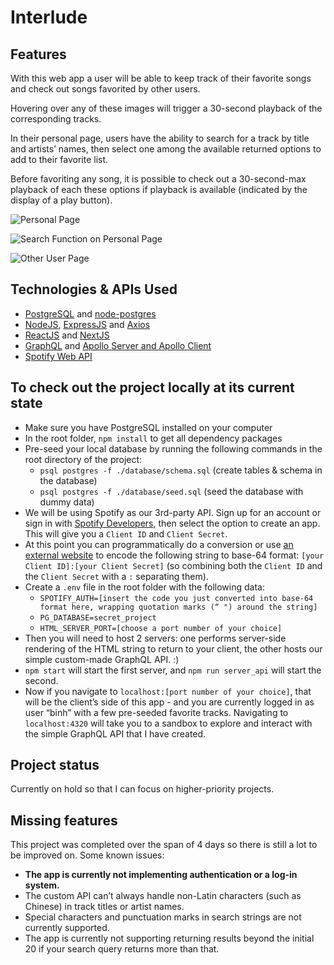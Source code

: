 # Interlude
## Features
With this web app a user will be able to keep track of their favorite songs and check out songs favorited by other users.

Hovering over any of these images will trigger a 30-second playback of the corresponding tracks.

In their personal page, users have the ability to search for a track by title and artists’ names, then select one among the available returned options to add to their favorite list.

Before favoriting any song, it is possible to check out a 30-second-max playback of each these options if playback is available (indicated by the display of a play button).

![Personal Page](https://i.imgur.com/cHSrMHj.png)

![Search Function on Personal Page](https://i.imgur.com/sRuSDc7.png)

![Other User Page](https://i.imgur.com/ZoHIxUM.png)

## Technologies & APIs Used
- [PostgreSQL](https://www.postgresql.org/) and [node-postgres](https://node-postgres.com/)
- [NodeJS](https://nodejs.dev/), [ExpressJS](https://expressjs.com/) and [Axios](https://axios-http.com/)
- [ReactJS](https://reactjs.org/) and [NextJS](https://nextjs.org/)
- [GraphQL](https://graphql.org/) and [Apollo Server and Apollo Client](https://www.apollographql.com/)
- [Spotify Web API](https://developer.spotify.com/documentation/web-api/)

## To check out the project locally at its current state
- Make sure you have PostgreSQL installed on your computer
- In the root folder, `npm install` to get all dependency packages
- Pre-seed your local database by running the following commands in the root directory of the project:
  - `psql postgres -f ./database/schema.sql` (create tables & schema in the database)
  - `psql postgres -f ./database/seed.sql` (seed the database with dummy data)
- We will be using Spotify as our 3rd-party API. Sign up for an account or sign in with [Spotify Developers](https://developer.spotify.com/dashboard/login), then select the option to create an app. This will give you a `Client ID` and `Client Secret`.
- At this point you can programmatically do a conversion or use [an external website](https://www.base64encode.org/) to encode the following string to base-64 format: `[your Client ID]:[your Client Secret]` (so combining both the `Client ID` and the `Client Secret` with a `:` separating them).
- Create a `.env` file in the root folder with the following data:
  - `SPOTIFY_AUTH=[insert the code you just converted into base-64 format here, wrapping quotation marks (“ ") around the string]`
  - `PG_DATABASE=secret_project`
  - `HTML_SERVER_PORT=[choose a port number of your choice]`
- Then you will need to host 2 servers: one performs server-side rendering of the HTML string to return to your client, the other hosts our simple custom-made GraphQL API. :)
- `npm start` will start the first server, and `npm run server_api` will start the second.
- Now if you navigate to `localhost:[port number of your choice]`, that will be the client’s side of this app - and you are currently logged in as user “binh” with a few pre-seeded favorite tracks. Navigating to `localhost:4320` will take you to a sandbox to explore and interact with the simple GraphQL API that I have created.


## Project status
Currently on hold so that I can focus on higher-priority projects.


## Missing features
This project was completed over the span of 4 days so there is still a lot to be improved on. Some known issues:
- **The app is currently not implementing authentication or a log-in system.**
- The custom API can’t always handle non-Latin characters (such as Chinese) in track titles or artist names.
- Special characters and punctuation marks in search strings are not currently supported.
- The app is currently not supporting returning results beyond the initial 20 if your search query returns more than that.
